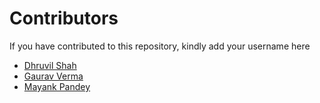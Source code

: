 # Contributors

If you have contributed to this repository, kindly add your username here

- [Dhruvil Shah](https://github.com/d-s-2803)
- [Gaurav Verma](https://github.com/thegauravverma)
- [Mayank Pandey](https://github.com/Mayshank18)
